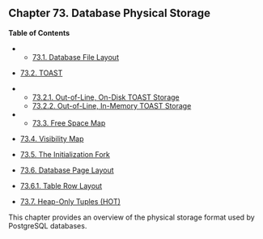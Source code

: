 ## Chapter 73. Database Physical Storage

**Table of Contents**

  * *   [73.1. Database File Layout](storage-file-layout.html)
  * [73.2. TOAST](storage-toast.html)

    

  * *   [73.2.1. Out-of-Line, On-Disk TOAST Storage](storage-toast.html#STORAGE-TOAST-ONDISK)
    * [73.2.2. Out-of-Line, In-Memory TOAST Storage](storage-toast.html#STORAGE-TOAST-INMEMORY)

  * *   [73.3. Free Space Map](storage-fsm.html)
  * [73.4. Visibility Map](storage-vm.html)
  * [73.5. The Initialization Fork](storage-init.html)
  * [73.6. Database Page Layout](storage-page-layout.html)

    

  * [73.6.1. Table Row Layout](storage-page-layout.html#STORAGE-TUPLE-LAYOUT)

* [73.7. Heap-Only Tuples (HOT)](storage-hot.html)

This chapter provides an overview of the physical storage format used by PostgreSQL databases.